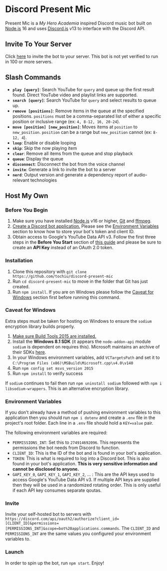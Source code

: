# Discord Present Mic

  

Present Mic is a *My Hero Academia* inspired Discord music bot built on [Node.js](https://nodejs.org/  "Node.js Website") 16 and uses [Discord.js](https://discord.js.org/  "Discord.js Website") v13 to interface with the Discord API.

## Invite To Your Server ##

  

Click [here](https://discord.com/api/oauth2/authorize?client_id=898104335387467786&permissions=274914692096&scope=bot%20applications.commands  "Discord Invite Link") to invite the bot to your server. This bot is not yet verified to run in 100 or more servers.

## Slash Commands ##

 - **`play [query]`**: Search YouTube for `query` and queue up the first result found. Direct YouTube video and playlist links are supported.
 - **`search [query]`**: Search YouTube for `query` and select results to queue up.
 - **`remove [positions]`**: Remove items in the queue at the specified positions. `positions` must be a comma-separated list of either a specific position or inclusive range (ex: `4, 8-12, 16, 20-24`).
 - **`move [position] [new_position]`**: Moves items at `position` to `new_position`. `position` can be a range but `new_position` cannot (ex: `8-12, 4`).
 - **`loop`**: Enable or disable looping
 - **`skip`**: Skip the now playing item
 - **`clear`**: Remove all items from the queue and stop playback
 - **`queue`**: Display the queue
 - **`disconnect`**: Disconnect the bot from the voice channel
 - **`invite`**: Generate a link to invite the bot to a server
 - **`nerd`**: Output version and generate a dependency report of audio-relevant technologies

  




  

## Host My Own ##

### Before You Begin ###
  
1. Make sure you have installed [Node.js](https://nodejs.org/  "Node.js Website") v16 or higher, [Git](https://git-scm.com/book/en/v2/Getting-Started-Installing-Git) and [ffmpeg](https://ffmpeg.org/).
2. [Create a Discord bot application.](https://discordjs.guide/preparations/setting-up-a-bot-application.html#creating-your-bot) Please see the [Environment Variables](#environment-variables) section to know how to store your  bot's token and client ID.
3. Obtain access to Google's YouTube Data API v3. Follow the first three steps in the **Before You Start** section of [this guide](https://developers.google.com/youtube/v3/getting-started) and please be sure to create an **API Key** instead of an OAuth 2.0 token.

### Installation ###

1. Clone this repository with `git clone https://github.com/tochiu/discord-present-mic`
2. Run `cd discord-present-mic` to move in the folder that Git has just created.
3. Run `npm install`. If you are on Windows please follow the [Caveat for Windows](#caveat-for-windows) section first before running this command.
 
### Caveat for Windows ###

Extra steps must be taken for hosting on Windows to ensure the `sodium` encryption library builds properly.

1. [Make sure Build Tools 2015 are installed.](https://www.microsoft.com/en-us/download/details.aspx?id=48159)
2. Install the  **Windows 8.1 SDK**  (it appears the  `node-addon-api`  module `sodium` is dependent on requires this). Microsoft maintains an archive of their SDKs  [here](https://developer.microsoft.com/en-us/windows/downloads/sdk-archive/). 
3. In your Windows environment variables, add `VCTargetsPath` and set it to `C:\Program Files (x86)\MSBuild\Microsoft.cpp\v4.0\v140`
4. Run  `npm config set msvs_version 2015`
5. Run `npm install` to verify success

If `sodium` continues to fail then run `npm uninstall sodium` followed with `npm i libsodium-wrappers`. This is an alternative encryption library.

### Environment Variables ###

If you don't already have a method of pushing environment variables to this application then you should run `npm i dotenv` and create a `.env` file in the project's root folder. Each line in a `.env` file should hold a `KEY=value` pair.

The following environment variables are required:

 - `PERMISSIONS_INT`: Set this to `274914692096`. This represents the permissions the bot needs from Discord to function.
 - `CLIENT_ID`: This is the ID of the bot and is found in your bot's application.
 - `TOKEN`: This is what is required to log into a Discord bot. This is also found in your bot's application. **This is very sensitive information and cannot be disclosed to anyone.**
 - `GAPI_KEY_0`, `GAPI_KEY_1`, `GAPI_KEY_2`, ... : This are the API keys used to access Google's YouTube Data API v3. If multiple API keys are supplied then they will be used in a randomized rotating order. This is only useful if each API key consumes separate qoutas. 
 
### Invite ###

Invite your self-hosted bot to servers with `https://discord.com/api/oauth2/authorize?client_id=[CLIENT_ID]&permissions=[PERMISSIONS_INT]&scope=bot%20applications.commands`. The `CLIENT_ID` and `PERMISSIONS_INT` are the same values you configured your environment variables to.

### Launch ###

In order to spin up the bot, run `npm start`. Enjoy!

